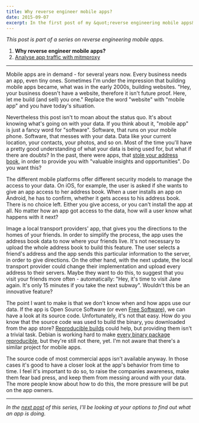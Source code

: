 ```yaml
---
title: Why reverse engineer mobile apps?
date: 2015-09-07
excerpt: In the first post of my &quot;reverse engineering mobile apps&quot; series, I'm arguing why you should learn how to reverse engineer apps.
---
```


*This post is part of a series on reverse engineering mobile apps.*

1. **Why reverse engineer mobile apps?**
2. [Analyse app traffic with mitmproxy](/2015/09/22/traffic-analysis-with-mitmproxy.html)

---

Mobile apps are in demand - for several years now. Every business
needs an app, even tiny ones. Sometimes I'm under the impression that
building mobile apps became, what was in the early 2000s, building
websites. "Hey, your business doesn't have a website, therefore it isn't
future proof. Here, let me build (and sell) you one." Replace the word
"website" with "mobile app" and you have today's situation.

Nevertheless this post isn't to moan about the status quo. It's about
knowing what's going on with your data. If you think about it, "mobile
app" is just a fancy word for "software". Software, that runs on your
mobile phone. Software, that messes with your data. Data like your
current location, your contacts, your photos, and so on.  Most of the
time you'll have a pretty good understanding of what your data is
being used for, but what if there are doubts? In the past, there were
apps, that
[stole your address book](https://venturebeat.com/2012/02/14/iphone-address-book/),
in order to provide you with "valuable insights and opportunities". Do
you want this?

The different mobile platforms offer different security models to
manage the access to your data. On iOS, for example, the user is asked
if she wants to give an app access to her address book. When a user
installs an app on Android, he has to confirm, whether it gets access
to his address book. There is no choice left. Either you give access,
or you can't install the app at all. No matter how an app got access
to the data, how will a user know what happens with it next?

Image a local transport providers' app, that gives you the directions
to the homes of your friends. In order to simplify the process, the
app uses the address book data to now where your friends live. It's
not necessary to upload the whole address book to build this
feature. The user selects a friend's address and the app sends this
particular information to the server, in order to give directions. On
the other hand, with the next update, the local transport provider
could change their implementation and upload every address to their
servers. Maybe they want to do this, to suggest that you visit your
friends more often - automatically: "Hey, it's time to visit Jane
again. It's only 15 minutes if you take the next subway". Wouldn't
this be an innovative feature?

The point I want to make is that we don't know when and how apps use
our data. If the app is Open Source Software (or even
[Free Software](https://en.wikipedia.org/wiki/Free_and_open-source_software)),
we can have a look at its source code. Unfortunately, it's not that
easy. How do you know that the source code was used to build the
binary, you downloaded from the app store?
[Reproducible builds](https://wiki.debian.org/ReproducibleBuilds/About)
could help, but providing them isn't a trivial task. Debian is working
hard to make
[every binary package reproducible](https://reproducible.debian.net/reproducible.html),
but they're still not there, yet. I'm not aware that there's a similar
project for mobile apps.

The source code of most commercial apps isn't available anyway. In
those cases it's good to have a closer look at the app's behavior from
time to time. I feel it's important to do so, to raise the companies
awareness, make them fear bad press, and keep them from messing around
with your data. The more people know about how to do this, the more
pressure will be put on the app owners.


---

*In the [next post](/2015/09/22/traffic-analysis-with-mitmproxy.html) of this series, I'll be looking at your options to
find out what an app is doing.*
